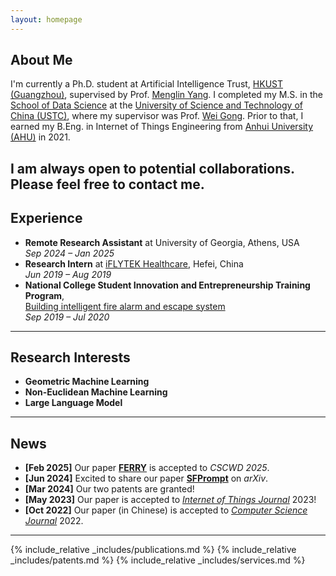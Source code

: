 ```yaml
---
layout: homepage
---
```


## About Me

I'm currently a Ph.D. student at Artificial Intelligence Trust, [HKUST (Guangzhou)](https://www.hkust-gz.edu.cn/), supervised by Prof. [Menglin Yang](https://yangmenglinsite.github.io/). I completed my M.S. in the [School of Data Science](https://saids.ustc.edu.cn/) at the [University of Science and Technology of China (USTC)](http://www.ustc.edu.cn/), where my supervisor was Prof. [Wei Gong](http://staff.ustc.edu.cn/~weigong/). Prior to that, I earned my B.Eng. in Internet of Things Engineering from [Anhui University (AHU)](https://www.ahu.edu.cn) in 2021.

**I am always open to potential collaborations. Please feel free to contact me.**
---

## Experience

- **Remote Research Assistant** at University of Georgia, Athens, USA  
  *Sep 2024 – Jan 2025*
- **Research Intern** at [iFLYTEK Healthcare](https://www.iflytek.com/health), Hefei, China  
  *Jun 2019 – Aug 2019*
- **National College Student Innovation and Entrepreneurship Training Program**,  
  [Building intelligent fire alarm and escape system](http://gjcxcy.bjtu.edu.cn/ItemDetail.aspx?CEFC30AAAC332004313796613247ED68EDF0DEEFCE422B8EA99BA1D9481B32E3)  
  *Sep 2019 – Jul 2020*

---

## Research Interests

- **Geometric Machine Learning**
- **Non-Euclidean Machine Learning**
- **Large Language Model**

---

## News

- **[Feb 2025]** Our paper **[FERRY](./assets/files/FERRY.pdf)** is accepted to *CSCWD 2025*.
- **[Jun 2024]** Excited to share our paper **[SFPrompt](https://arxiv.org/pdf/2407.17533)** on *arXiv*.
- **[Mar 2024]** Our two patents are granted!
- **[May 2023]** Our paper is accepted to [*Internet of Things Journal*](https://ieeexplore.ieee.org/document/10138664/) 2023!
- **[Oct 2022]** Our paper (in Chinese) is accepted to [*Computer Science Journal*](https://www.jsjkx.com/index.jsp) 2022.

---

{% include_relative _includes/publications.md %}
{% include_relative _includes/patents.md %}
{% include_relative _includes/services.md %}

